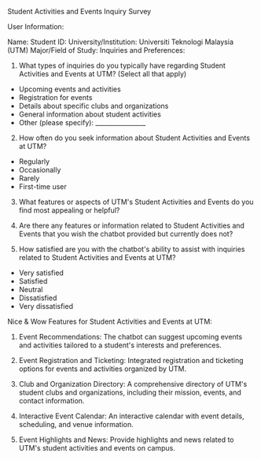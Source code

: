 Student Activities and Events Inquiry Survey

User Information:

Name:
Student ID:
University/Institution: Universiti Teknologi Malaysia (UTM)
Major/Field of Study:
Inquiries and Preferences:

1. What types of inquiries do you typically have regarding Student Activities and Events at UTM? (Select all that apply)

- Upcoming events and activities
- Registration for events
- Details about specific clubs and organizations
- General information about student activities
- Other (please specify): ________________

2. How often do you seek information about Student Activities and Events at UTM?

- Regularly
- Occasionally
- Rarely
- First-time user

3. What features or aspects of UTM's Student Activities and Events do you find most appealing or helpful?

4. Are there any features or information related to Student Activities and Events that you wish the chatbot provided but currently does not?

5. How satisfied are you with the chatbot's ability to assist with inquiries related to Student Activities and Events at UTM?

- Very satisfied
- Satisfied
- Neutral
- Dissatisfied
- Very dissatisfied

Nice & Wow Features for Student Activities and Events at UTM:

1. Event Recommendations: The chatbot can suggest upcoming events and activities tailored to a student's interests and preferences.

2. Event Registration and Ticketing: Integrated registration and ticketing options for events and activities organized by UTM.

3. Club and Organization Directory: A comprehensive directory of UTM's student clubs and organizations, including their mission,  events, and contact information.

4. Interactive Event Calendar: An interactive calendar with event details, scheduling, and venue information.

5. Event Highlights and News: Provide highlights and news related to UTM's student activities and events on campus.